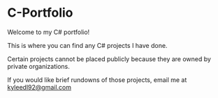 # C-Portfolio
Welcome to my C# portfolio!

This is where you can find any C# projects I have done.

Certain projects cannot be placed publicly because they are owned by private organizations.

If you would like brief rundowns of those projects, email me at kyleedl92@gmail.com
